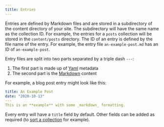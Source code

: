 ```yaml
---
title: Entries
---
```


Entries are defined by Markdown files and are stored in a subdirectory of the content directory of your site. The subdirectory will have the same name as the collection ID. For example, the entries for a `posts` collection will be stored in the `content/posts` directory. The ID of an entry is defined by the file name of the entry. For example, the entry file `an-example-post.md` has an ID of `an-example-post`.

Entry files are split into two parts separated by a triple dash `---`:

1. The first part is made up of [Yaml](https://en.wikipedia.org/wiki/YAML) metadata
1. The second part is the [Markdown](https://www.markdownguide.org/cheat-sheet/) content

For example, a blog post entry might look like this:

```yaml
title: An Example Post
date: "2020-10-13"
---
This is an **example** with some _markdown_ formatting.
```

Every entry will have a `title` field by default. Other fields can be added as required (to [sort a collection](/docs/collections) for example).
